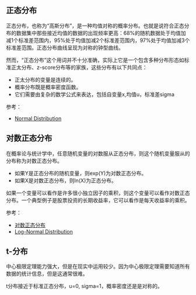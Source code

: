 ## 正态分布

正态分布，也称为“高斯分布”，是一种均值对称的概率分布。也就是说符合正态分布的数据集中那些接近均值的数据的出现频率更高：68%的随机数据处于均值加减1个标准差范围内，95%处于均值加减2个标准差范围内，97%处于均值加减3个标准差范围。正态分布曲线呈现为对称的钟型曲线。

然而，“正态分布”这个用词并不十分准确，实际上它是一个包含多种分布形态如标准正太分布、z-score分布等的家族，这些分布有以下共同点：

- 正太分布的变量是连续的。
- 概率分布既是概率密度函数。
- 它们需要由复杂的数学公式来表达，包括自变量x,均值u，标准差sigma

参考：

- [Normal Distribution](https://www.investopedia.com/terms/n/normaldistribution.asp)

## 对数正态分布

在概率论与统计学中，任意随机变量的对数服从正态分布，则这个随机变量服从的分布称为对数正态分布。

- 如果Y是正态分布的随机变量，则exp(Y)为对数正态分布。
- 如果X是对数正态分布，则ln(X)为正态分布。

如果一个变量可以看作是许多很小独立因子的乘积，则这个变量可以看作对数正态分布。一个典型例子是股票投资的长期收益率，它可以看作是每天收益率的乘积。

参考：

- [对数正态分布](https://zh.wikipedia.org/wiki/%E5%AF%B9%E6%95%B0%E6%AD%A3%E6%80%81%E5%88%86%E5%B8%83)
- [Log-Normal Distribution](https://www.investopedia.com/terms/l/log-normal-distribution.asp)

## t-分布

中心极限定理能力强大，但是在现实中运用较少。因为中心极限定理需要知道所有数据的统计信息，但是这通常很难。

t分布接近于标准正态分布，u=0, sigma=1，概率密度还是是对称的。
